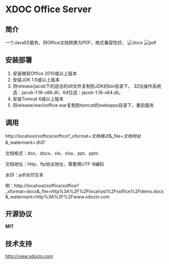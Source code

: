 XDOC Office Server
==========================================

简介
----------------------------------------------
一个JavaEE服务，将Office文档转换为PDF，格式兼容性好。
![docx](https://raw.githubusercontent.com/myeeboy/xoffice/master/web/image/docx.png)
![pdf](https://raw.githubusercontent.com/myeeboy/xoffice/master/web/image/pdf.png)

安装部署
----------------------------------------------
1. 安装微软Office 2010或以上版本
2. 安装JDK 1.6或以上版本
3. 将release/jacob下的适合的dll文件复制到JDK的bin目录下。
   32位操作系统选：jacob-1.18-x86.dll，64位选：jacob-1.18-x64.dll。
4. 安装Tomcat 6或以上版本
5. 将release/war/xoffice.war复制到tomcat的webapps目录下，重启服务

调用
----------------------------------------------
http://locahost/xoffice/xoffice?_xformat=*文档格式*&_file=*文档地址*&_watermark=*水印*

文档格式：doc、docx、xls、xlsx、ppt、pptx

文档地址：http、ftp协议地址，需要用UTF-8编码

水印：pdf水印文本

例：http://locahost/xoffice/xoffice?_xformat=docx&_file=http%3A%2F%2Flocahost%2Fxoffice%2Fdemo.docx&_watermark=http%3A%2F%2Fwww.xdocin.com

开源协议
----------------------------------------------
**MIT**

技术支持
----------------------------------------------
http://view.xdocin.com
